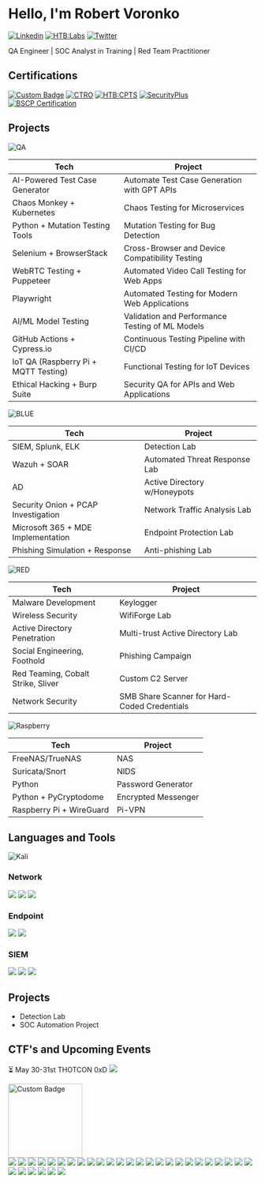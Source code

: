 # Hello, I'm Robert Voronko
[![Linkedin](https://img.shields.io/badge/-LinkedIn-0072b1?&style=for-the-badge&logo=linkedin&logoColor=white)](https://www.linkedin.com/in/robertvoronko)
[![HTB:Labs](https://img.shields.io/badge/%20M0n0l1th6-green?style=for-the-badge&logo=hackthebox&logoColor=green&labelColor=black)](https://app.hackthebox.com/users/1744872)
[![Twitter](https://img.shields.io/badge/Twitter-M0n0l1th6-black?style=for-the-badge&labelColor=blue)](https://x.com/M0n0l1th6)
 

QA Engineer | SOC Analyst in Training | Red Team Practitioner


## Certifications
[![Custom Badge](https://cdn.prod.website-files.com/617158a4a2f9b7827f1ad102/65a8e4e14be2b6b1e170d354_beetroot.svg)](https://beetrootacademy.com/)
[![CTRO](https://img.shields.io/badge/CRTO-black?style=for-the-badge&logoColor=%23ff6633&labelColor=black)](https://training.zeropointsecurity.co.uk/courses/red-team-ops)
[![HTB:CPTS](https://img.shields.io/badge/%20CPTS-%23a149d2?style=for-the-badge&logo=hackthebox&logoColor=green&labelColor=black)](https://academy.hackthebox.com/preview/certifications/htb-certified-penetration-testing-specialist)
[![SecurityPlus](https://img.shields.io/badge/-Security%2B-FF0000?&style=for-the-badge&logo=CompTIA&logoColor=white)](https://www.comptia.org/faq/security/what-is-comptia-security-certification)
[![BSCP Certification](https://img.shields.io/badge/BSCP-%23ff6633?style=for-the-badge&logo=Burp%20Suite&logoColor=%23ff6633&labelColor=black)](https://portswigger.net/web-security/certification)


## Projects
![QA](https://img.shields.io/badge/Quality%20Assurance-green?style=for-the-badge&logo=qase&logoColor=white&labelColor=black)


| Tech                                 | Project                                         |
| ------------------------------------ | ----------------------------------------------- |
| AI-Powered Test Case Generator       | Automate Test Case Generation with GPT APIs     |
| Chaos Monkey + Kubernetes            | Chaos Testing for Microservices                 |
| Python + Mutation Testing Tools      | Mutation Testing for Bug Detection              |
| Selenium + BrowserStack              | Cross-Browser and Device Compatibility Testing  |
| WebRTC Testing + Puppeteer           | Automated Video Call Testing for Web Apps       |
| Playwright                           | Automated Testing for Modern Web Applications   |
| AI/ML Model Testing                  | Validation and Performance Testing of ML Models |
| GitHub Actions + Cypress.io          | Continuous Testing Pipeline with CI/CD          |
| IoT QA (Raspberry Pi + MQTT Testing) | Functional Testing for IoT Devices              |
| Ethical Hacking + Burp Suite         | Security QA for APIs and Web Applications       |

![BLUE](https://img.shields.io/badge/Defensive%20Security-blue?style=for-the-badge&logo=awssecretsmanager&logoColor=white&labelColor=black)

| Tech                                | Project                       |
| ----------------------------------- | ----------------------------- |
| SIEM, Splunk, ELK                   | Detection Lab                 |
| Wazuh + SOAR                        | Automated Threat Response Lab |
| AD                                  | Active Directory w/Honeypots  |
| Security Onion + PCAP Investigation | Network Traffic Analysis Lab  |
| Microsoft 365 + MDE Implementation  | Endpoint Protection Lab       |
| Phishing Simulation + Response      | Anti-phishing Lab             |

![RED](https://img.shields.io/badge/Offensive%20Security-red?style=for-the-badge&logo=kalilinux&logoColor=white&labelColor=black)

| **Tech**                           | **Project**                                  |
| ---------------------------------- | -------------------------------------------- |
| Malware Development                | Keylogger                                    |
| Wireless Security                  | WifiForge Lab                                |
| Active Directory Penetration       | Multi-trust Active Directory Lab             |
| Social Engineering, Foothold       | Phishing Campaign                            |
| Red Teaming, Cobalt Strike, Sliver | Custom C2 Server                             |
| Network Security                   | SMB Share Scanner for Hard-Coded Credentials |



![Raspberry](https://img.shields.io/badge/Raspberry%20Pi-%23A22846?style=for-the-badge&logo=raspberrypi&labelColor=black)

| **Tech**                 | **Project**         |
| ------------------------ | ------------------- |
| FreeNAS/TrueNAS          | NAS                 |
| Suricata/Snort           | NIDS                |
| Python                   | Password Generator  |
| Python + PyCryptodome    | Encrypted Messenger |
| Raspberry Pi + WireGuard | Pi-VPN              |

## Languages and Tools

![Kali](https://img.shields.io/badge/Kali-black?style=for-the-badge&logo=kalilinux&labelColor=white)


### Network
<div>
    <img src="https://img.shields.io/badge/-Wireshark-1679A7?&style=for-the-badge&logo=Wireshark&logoColor=white" />
    <img src="https://img.shields.io/badge/-Suricata-EF3B2D?&style=for-the-badge&logo=Suricata&logoColor=white" />
    <img src="https://img.shields.io/badge/-Zeek-777BB4?&style=for-the-badge&logo=Zeek&logoColor=white" />
</div>

### Endpoint
<div>
    <img src="https://img.shields.io/badge/-Microsoft_Defender_for_Endpoint-00A4EF?&style=for-the-badge&logo=Microsoft&logoColor=white" />
    <img src="https://img.shields.io/badge/-Velociraptor-4B275F?&style=for-the-badge&logo=Velociraptor&logoColor=white" />
</div>

### SIEM
<div>
    <img src="https://img.shields.io/badge/-Microsoft_Sentinel-0078D4?&style=for-the-badge&logo=Microsoft&logoColor=white" />
    <img src="https://img.shields.io/badge/-Splunk-000000?&style=for-the-badge&logo=Splunk&logoColor=white" />
    <img src="https://img.shields.io/badge/-Elastic-005571?&style=for-the-badge&logo=Elastic&logoColor=white" />
</div>


## Projects
- Detection Lab
- SOC Automation Project

## CTF's and Upcoming Events

⏳ May 30-31st THOTCON 0xD
[![](https://www.thotcon.org/)](https://sc-events.s3.amazonaws.com/d14a70ce-8701-454e-92b2-dec81091f61f_resize.png)

<a href="https://www.thotcon.org/">
  <img src="https://sc-events.s3.amazonaws.com/d14a70ce-8701-454e-92b2-dec81091f61f_resize.png" alt="Custom Badge" style="width: 150px; height: auto;">
</a>

<div>
    <img src="https://img.shields.io/badge/-Automation-0088CC?&style=for-the-badge&logo=Automattic&logoColor=white" />
    <img src="https://img.shields.io/badge/-Manual_Testing-4CAF50?&style=for-the-badge&logo=TestCafe&logoColor=white" />
    <img src="https://img.shields.io/badge/-Performance_Testing-FF9800?&style=for-the-badge&logo=ApacheJMeter&logoColor=white" />
    <img src="https://img.shields.io/badge/-API_Testing-CC6699?&style=for-the-badge&logo=Postman&logoColor=white" />
    <img src="https://img.shields.io/badge/-Mobile_Testing-3DDC84?&style=for-the-badge&logo=Android&logoColor=white" />
    <img src="https://img.shields.io/badge/-CI%2FCD_Pipelines-0078D7?&style=for-the-badge&logo=AzurePipelines&logoColor=white" />
    <img src="https://img.shields.io/badge/-Security_Testing-E2231A?&style=for-the-badge&logo=OWASP&logoColor=white" />
    <img src="https://img.shields.io/badge/-Selenium-43B02A?&style=for-the-badge&logo=Selenium&logoColor=white" />
    <img src="https://img.shields.io/badge/-JMeter-D22128?&style=for-the-badge&logo=ApacheJMeter&logoColor=white" />
    <img src="https://img.shields.io/badge/-Cypress-17202C?&style=for-the-badge&logo=Cypress&logoColor=white" />
    <img src="https://img.shields.io/badge/-Postman-FF6C37?&style=for-the-badge&logo=Postman&logoColor=white" />
    <img src="https://img.shields.io/badge/-Appium-6DB33F?&style=for-the-badge&logo=Appium&logoColor=white" />
    <img src="https://img.shields.io/badge/-TestRail-0099FF?&style=for-the-badge&logo=TestRail&logoColor=white" />
    <img src="https://img.shields.io/badge/-GitHub_Actions-2088FF?&style=for-the-badge&logo=GitHubActions&logoColor=white" />
    <img src="https://img.shields.io/badge/-Docker-2496ED?&style=for-the-badge&logo=Docker&logoColor=white" />
    <img src="https://img.shields.io/badge/-Burp_Suite-FF6633?&style=for-the-badge&logo=BurpSuite&logoColor=white" />
    <img src="https://img.shields.io/badge/-Azure_DevOps-0078D7?&style=for-the-badge&logo=AzureDevOps&logoColor=white" />
    <img src="https://img.shields.io/badge/-Threat_Hunting-0078D4?&style=for-the-badge&logo=Microsoft&logoColor=white" />
    <img src="https://img.shields.io/badge/-Incident_Response-F24E1E?&style=for-the-badge&logo=Firebase&logoColor=white" />
    <img src="https://img.shields.io/badge/-Digital_Forensics-005571?&style=for-the-badge&logo=Autodesk&logoColor=white" />
    <img src="https://img.shields.io/badge/-SOC_Automation-0099CC?&style=for-the-badge&logo=Automattic&logoColor=white" />
    <img src="https://img.shields.io/badge/-SIEM_Analysis-FF6C37?&style=for-the-badge&logo=Splunk&logoColor=white" />
    <img src="https://img.shields.io/badge/-Network_Security-4CAF50?&style=for-the-badge&logo=Wireshark&logoColor=white" />
    <img src="https://img.shields.io/badge/-Log_Analysis-E2231A?&style=for-the-badge&logo=ElasticSearch&logoColor=white" />
    <img src="https://img.shields.io/badge/-Vulnerability_Assessment-FFC107?&style=for-the-badge&logo=Nessus&logoColor=white" />
    <img src="https://img.shields.io/badge/-Malware_Analysis-8B0000?&style=for-the-badge&logo=VirusTotal&logoColor=white" />
    <img src="https://img.shields.io/badge/-Phishing_Simulation-FF9800?&style=for-the-badge&logo=Gmail&logoColor=white" />
    <img src="https://img.shields.io/badge/-Endpoint_Detection_and_Response-0078D4?&style=for-the-badge&logo=Windows&logoColor=white" />
    <img src="https://img.shields.io/badge/-Penetration_Testing-800080?&style=for-the-badge&logo=Metasploit&logoColor=white" />
    <img src="https://img.shields.io/badge/-Privilege_Escalation-F44336?&style=for-the-badge&logo=Linux&logoColor=white" />
    <img src="https://img.shields.io/badge/-Post_Exploitation-000000?&style=for-the-badge&logo=Terminal&logoColor=white" />
</div>